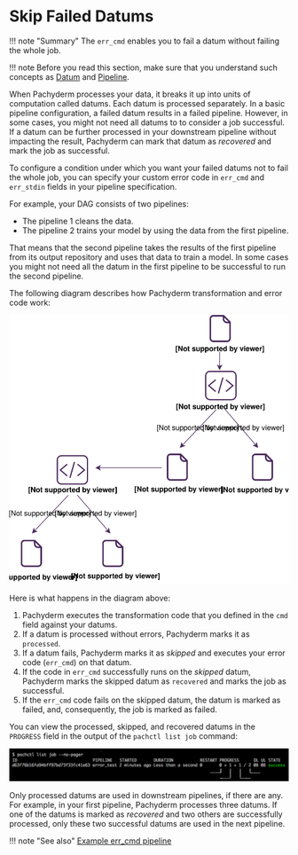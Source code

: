 # Skip Failed Datums

!!! note "Summary"
    The `err_cmd` enables you to fail a datum without failing the whole job.

!!! note
    Before you read this section, make sure that you understand such
    concepts as [Datum](../concepts/pipeline-concepts/datum/) and
    [Pipeline](../concepts/pipeline-concepts/pipeline/).

When Pachyderm processes your data, it breaks it up into units of
computation called datums. Each datum is processed separately.
In a basic pipeline configuration, a failed datum results in a failed
pipeline. However, in some cases, you might not need all datums to
to consider a job successful. If a datum can be further processed in
your downstream pipeline without impacting the result, Pachyderm can
mark that datum as *recovered* and mark the job as successful.

To configure a condition under which you want your failed datums not
to fail the whole job, you can specify your custom error code in
`err_cmd` and `err_stdin` fields in your pipeline specification.

For example, your DAG consists of two pipelines:

* The pipeline 1 cleans the data.
* The pipeline 2 trains your model by using the data from the first pipeline.

That means that the second pipeline takes the results of the first pipeline
from its output repository and uses that data to train a model. In some cases
you might not need all the datum in the first pipeline to be successful
to run the second pipeline.

The following diagram describes how Pachyderm transformation and error
code work:

![err_cmd logic](../assets/images/err_cmd_workflow.svg)

Here is what happens in the diagram above:

1. Pachyderm executes the transformation code that you defined in
the `cmd` field against your datums.
1. If a datum is processed without errors, Pachyderm marks it as
`processed`.
1. If a datum fails, Pachyderm marks it as *skipped* and executes your
error code (`err_cmd`) on that datum.
1. If the code in `err_cmd` successfully runs on the *skipped* datum,
Pachyderm marks the skipped datum as `recovered` and marks the job as
successful.
1. If the `err_cmd` code fails on the skipped datum, the datum is marked
as failed, and, consequently, the job is marked as failed.

You can view the processed, skipped, and recovered datums in the `PROGRESS`
field in the output of the `pachctl list job` command:

![datums in progress](../assets/images/datums_in_progress.svg)

Only processed datums are used in downstream pipelines, if there are any.
For example, in your first pipeline, Pachyderm processes three datums.
If one of the datums is marked as *recovered* and two others are
successfully processed, only these two successful datums are used in
the next pipeline.

!!! note "See also"
    [Example err_cmd pipeline](https://github.com/pachyderm/pachyderm/tree/master/examples/err-cmd-example/)

